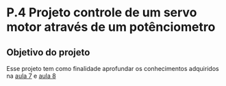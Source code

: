 # P.4 Projeto controle de um servo motor através de um potênciometro

## Objetivo do projeto

Esse projeto tem como finalidade aprofundar os conhecimentos adquiridos na [aula 7](/src/4-Modulo-basico/7-Potenciometro.md) e [aula 8](/src/4-Modulo-basico/8-Servo-motor.md) 

